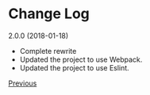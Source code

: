 # Change Log

2.0.0 (2018-01-18)

* Complete rewrite
* Updated the project to use Webpack.
* Updated the project to use Eslint.

[Previous](https://github.com/combojs/combo-seed/blob/1.1.0/CHANGELOG.md)